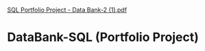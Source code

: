 [SQL Portfolio Project - Data Bank-2 (1).pdf](https://github.com/Qurat05/DataBank-SQL/files/14497903/SQL.Portfolio.Project.-.Data.Bank-2.1.pdf)
# DataBank-SQL (Portfolio Project)
